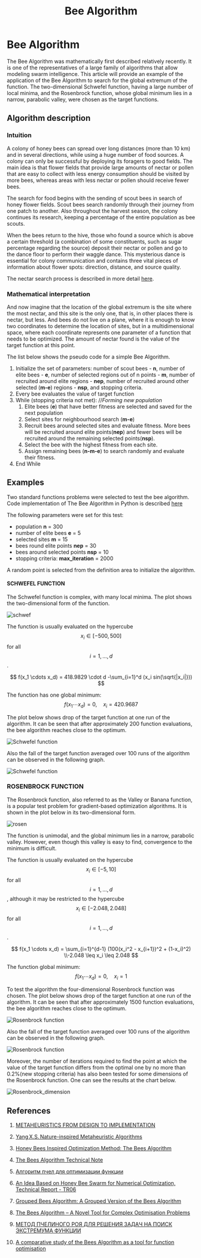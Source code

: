﻿---
layout: default
title: Bee Algorithm
parent: Zero order methods
grand_parent: Methods
nav_order: 3
---

# Bee Algorithm

The Bee Algorithm was mathematically first described relatively recently. It is one of the representatives of a large family of algorithms that allow modeling swarm intelligence. This article will provide an example of the application of the Bee Algorithm to search for the global extremum of the function. The two-dimensional Schwefel function, having a large number of local minima, and the Rosenbrock function, whose global minimum lies in a narrow, parabolic valley, were chosen as the target functions.


## Algorithm description

### Intuition

A colony of honey bees can spread over long distances (more than 10 km) and in several directions, while using a huge number of food sources. A colony can only be successful by deploying its foragers to good fields. The main idea is that flower fields that provide large amounts of nectar or pollen that are easy to collect with less energy consumption should be visited by more bees, whereas areas with less nectar or pollen should receive fewer bees.

The search for food begins with the sending of scout bees in search of honey flower fields. Scout bees search randomly through their journey from one patch to another. Also throughout the harvest season, the colony continues its research, keeping a percentage of the entire population as bee scouts.

When the bees return to the hive, those who found a source which is above a certain threshold (a combination of some constituents, such as sugar percentage regarding the source) deposit their nectar or pollen and go to the dance floor to perform their waggle dance. This mysterious dance is essential for colony communication and contains three vital pieces of information about flower spots: direction, distance, and source quality.

The nectar search process is described in more detail [here](https://www.researchgate.net/publication/260985621_The_Bees_Algorithm_Technical_Note).

### Mathematical interpretation

And now imagine that the location of the global extremum is the site where the most nectar, and this site is the only one, that is, in other places there is nectar, but less. And bees do not live on a plane, where it is enough to know two coordinates to determine the location of sites, but in a multidimensional space, where each coordinate represents one parameter of a function that needs to be optimized. The amount of nectar found is the value of the target function at this point.

The list below shows the pseudo code for a simple Bee Algorithm.

1. Initialize the set of parameters: number of scout bees - **n**, number of elite bees - **e**, number of selected regions out of n points - **m**, number of recruited around elite regions - **nep**, number of recruited around other selected (**m-e**) regions - **nsp**, and stopping criteria.
2. Every bee evaluates the value of target function
3. While (stopping criteria not met):    //*Forming new population*
   1. Elite bees (**e**) that have better fitness are selected and saved for the next population
   2. Select sites for neighbourhood search (**m-e**)
   3. Recruit bees around selected sites and evaluate fitness. More bees will be recruited around elite points(**nep**) and fewer bees will be recruited around the remaining selected points(**nsp**).
   4. Select the bee with the highest fitness from each site.
   5. Assign remaining bees (**n-m-e**) to search randomly and evaluate their fitness.
4. End While

## Examples

Two standard functions problems were selected to test the bee algorithm. Code implementation of The Bee Algorithm in Python is described [here](https://jenyay.net/Programming/Bees)

The following parameters were set for this test: 

- population **n** = 300 
- number of elite bees **e** = 5
- selected sites **m** = 15
- bees round elite points **nep** = 30
- bees around selected points **nsp** = 10
- stopping criteria: **max_iteration** = 2000

A random point is selected from the definition area to initialize the algorithm.

####  SCHWEFEL FUNCTION

The Schwefel function is complex, with many local minima. The plot shows the two-dimensional form of the function.

![schwef](./Schwefel_function_plot.svg)

The function is usually evaluated on the hypercube $$ x_i \in [-500, 500] $$  for all $$ i = 1, ..., d $$.

$$
f(x_1 \cdots x_d) = 418.9829 \cdot d -\sum_{i=1}^d (x_i sin(\sqrt{|x_i|}))
$$

The function has one global minimum: 
$$
f(x_1 \cdots x_d) = 0, \quad x_i = 420.9687
$$

The plot below shows drop of the target function at one run of the algorithm. It can be seen that after approximately 200 function evaluations, the bee algorithm reaches close to the optimum.

![Schwefel function](./Schwefel_function.svg)

Also the fall of the target function averaged over 100 runs of the algorithm can be observed in the following graph.

![Schwefel function](./Schwefel_average.svg)


### ROSENBROCK FUNCTION

The Rosenbrock function, also referred to as the Valley or Banana function, is a popular test problem for gradient-based optimization algorithms. It is shown in the plot below in its two-dimensional form.

![rosen](./Rosenbrock_function_plot.svg)

The function is unimodal, and the global minimum lies in a narrow, parabolic valley. However, even though this valley is easy to find, convergence to the minimum is difficult.

The function is usually evaluated on the hypercube $$ x_i \in [-5, 10] $$  for all $$ i = 1, ..., d $$, although it may be restricted to the hypercube $$ x_i \in [-2.048, 2.048] $$  for all $$ i = 1, ..., d $$.

$$
f(x_1 \cdots x_d) = \sum_{i=1}^{d-1} (100(x_i^2 - x_{i+1})^2 + (1-x_i)^2) \\-2.048 \leq x_i \leq 2.048
$$

The function global minimum: 
$$
f(x_1 \cdots x_d) = 0, \quad x_i = 1
$$

To test the algorithm the four-dimensional Rosenbrock function was chosen. The plot below shows drop of the target function at one run of the algorithm. It can be seen that after approximately 1500 function evaluations, the bee algorithm reaches close to the optimum.

![Rosenbrock function](./Rosenbrock_function.svg)

Also the fall of the target function averaged over 100 runs of the algorithm can be observed in the following graph.

![Rosenbrock function](./Rosenbrock_average.svg)

Moreover, the number of iterations required to find the point at which the value of the target function differs from the optimal one by no more than 0.2%(new stopping criteria) has also been tested for some dimensions of the Rosenbrock function. One can see the results at the chart below.

![Rosenbrock_dimension](./Rosenbrock_dimension.svg)

## References

1.	[METAHEURISTICS FROM DESIGN TO IMPLEMENTATION](http://ie.sharif.edu/~so/Metaheuristics.pdf)

2.	[Yang X.S. Nature-inspired Metaheuristic Algorithms](https://pdfs.semanticscholar.org/a965/845f1dce0d0755f8c04d8ef8b7b1a3280503.pdf)

3.	[Honey Bees Inspired Optimization Method: The Bees Algorithm](https://www.ncbi.nlm.nih.gov/pmc/articles/PMC4553508/)

4.	[The Bees Algorithm Technical Note](https://www.researchgate.net/publication/260985621_The_Bees_Algorithm_Technical_Note)

5.	[Алгоритм пчел для оптимизации функции](https://jenyay.net/Programming/Bees)

6.	[An Idea Based on Honey Bee Swarm for Numerical Optimization, Technical Report - TR06](https://www.researchgate.net/publication/255638348_An_Idea_Based_on_Honey_Bee_Swarm_for_Numerical_Optimization_Technical_Report_-_TR06)

7.	[Grouped Bees Algorithm: A Grouped Version of the Bees Algorithm](https://www.researchgate.net/publication/313111267_Grouped_Bees_Algorithm_A_Grouped_Version_of_the_Bees_Algorithm)

8.	[The Bees Algorithm – A Novel Tool for Complex Optimisation Problems](https://www.researchgate.net/publication/253611651_The_Bees_Algorithm_-_A_Novel_Tool_for_Complex_Optimisation_Problems)

9.	[МЕТОД ПЧЕЛИНОГО РОЯ ДЛЯ РЕШЕНИЯ ЗАДАЧ НА ПОИСК ЭКСТРЕМУМА ФУНКЦИИ](http://scientificjournal.ru/images/PDF/2018/VNO-40/metod-pchelinogo.pdf)

10.	[A comparative study of the Bees Algorithm as a tool for function optimisation](https://www.tandfonline.com/doi/pdf/10.1080/23311916.2015.1091540?needAccess=true)
